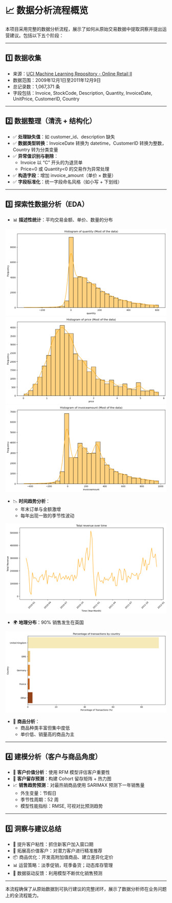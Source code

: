 
# 📈 数据分析流程概览

本项目采用完整的数据分析流程，展示了如何从原始交易数据中提取洞察并提出运营建议。包括以下五个阶段：

---

## 1️⃣ 数据收集

- 来源：[UCI Machine Learning Repository - Online Retail II](https://archive.ics.uci.edu/dataset/502/online+retail+ii)
- 数据范围：2009年12月1日至2011年12月9日
- 总记录数：1,067,371 条
- 字段包括：Invoice, StockCode, Description, Quantity, InvoiceDate, UnitPrice, CustomerID, Country

---

## 2️⃣ 数据整理（清洗 + 结构化）

- ✅ **处理缺失值**：如 customer_id、description 缺失
- ✅ **数据类型转换**：InvoiceDate 转换为 datetime，CustomerID 转换为整数，Country 转为分类变量
- ✅ **异常值识别与剔除**：
  - Invoice 以 “C” 开头的为退货单
  - Price=0 或 Quantity<0 的交易作为异常处理
- ✅ **构造字段**：增加 invoice_amount（单价 × 数量）
- ✅ **字段标准化**：统一字段命名风格（如小写 + 下划线）

---

## 3️⃣ 探索性数据分析（EDA）

- 📊 **描述性统计**：平均交易金额、单价、数量的分布

<img src="./assets/output_87_0.png" alt="png" style="zoom: 80%;" />

<img src="./assets/output_87_1.png" alt="png" style="zoom: 80%;" />

<img src="./assets/output_87_2.png" alt="png" style="zoom: 80%;" />

- 📉 **时间趋势分析**：
  - 年末订单与金额激增
  - 每年出现一致的季节性波动

<img src="./assets/output_88_0.png" alt="png" style="zoom: 80%;" />

- 🌍 **地理分布**：90% 销售发生在英国

<img src="./assets/output_90_0.png" alt="png" style="zoom: 80%;" />

- 🧃 **商品分析**：
  - 商品种类丰富但集中度低
  - 单价低、销量高的商品为主

---

## 4️⃣ 建模分析（客户与商品角度）

- 👥 **客户价值分析**：使用 RFM 模型评估客户重要性
- 🔁 **客户留存预测**：构建 Cohort 留存矩阵 + 热力图
- 📈 **销售趋势预测**：对最热销商品使用 SARIMAX 预测下一年销售量
  - 外生变量：节假日
  - 季节性周期：52 周
  - 模型性能指标：RMSE, 可视对比预测趋势

---

## 5️⃣ 洞察与建议总结

- 🧲 提升客户粘性：抓住新客户加入窗口期
- 🧠 拓展高价值客户：对潜力客户进行精准推荐
- 📦 商品优化：开发高附加值商品、建立差异化定价
- 📊 运营策略：淡季促销，旺季备货；动态库存管理
- 📌 数据驱动反馈：利用模型不断优化销售预测

---

本流程确保了从原始数据到可执行建议的完整闭环，展示了数据分析师在业务问题上的全流程能力。
